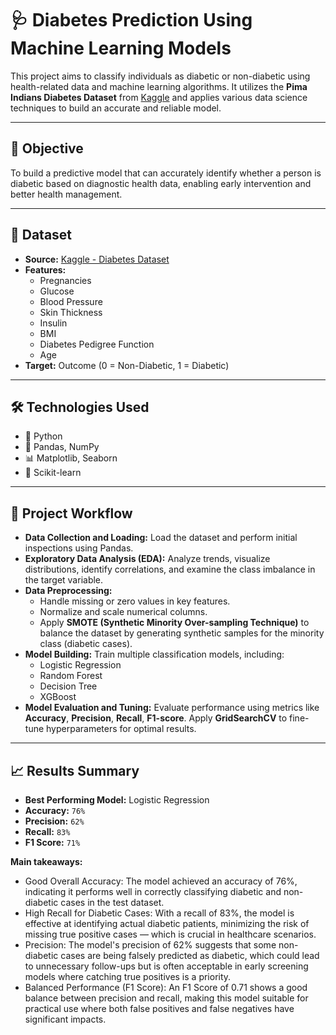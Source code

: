 # 🩺 Diabetes Prediction Using Machine Learning Models

This project aims to classify individuals as diabetic or non-diabetic using health-related data and machine learning algorithms. It utilizes the **Pima Indians Diabetes Dataset** from [Kaggle](https://www.kaggle.com/datasets/akshaydattatraykhare/diabetes-dataset/data) and applies various data science techniques to build an accurate and reliable model.

---
## 🧠 Objective

To build a predictive model that can accurately identify whether a person is diabetic based on diagnostic health data, enabling early intervention and better health management.

---
## 📂 Dataset

- **Source:** [Kaggle - Diabetes Dataset](https://www.kaggle.com/datasets/akshaydattatraykhare/diabetes-dataset/data)
- **Features:**
  - Pregnancies
  - Glucose
  - Blood Pressure
  - Skin Thickness
  - Insulin
  - BMI
  - Diabetes Pedigree Function
  - Age
- **Target:** Outcome (0 = Non-Diabetic, 1 = Diabetic)

---
## 🛠️ Technologies Used

- 🐍 Python
- 📘 Pandas, NumPy
- 📊 Matplotlib, Seaborn
- 🤖 Scikit-learn

---
## 🔄 Project Workflow
- **Data Collection and Loading:** Load the dataset and perform initial inspections using Pandas.
- **Exploratory Data Analysis (EDA):** Analyze trends, visualize distributions, identify correlations, and examine the class imbalance in the target variable.
- **Data Preprocessing:**
   - Handle missing or zero values in key features.
   - Normalize and scale numerical columns.
   - Apply **SMOTE (Synthetic Minority Over-sampling Technique)** to balance the dataset by generating synthetic samples for the minority class (diabetic cases).
- **Model Building:** Train multiple classification models, including:
   - Logistic Regression
   - Random Forest
   - Decision Tree
   - XGBoost
- **Model Evaluation and Tuning:** Evaluate performance using metrics like **Accuracy**, **Precision**, **Recall**, **F1-score**. Apply **GridSearchCV** to fine-tune hyperparameters for optimal results.
---
## 📈 Results Summary
- **Best Performing Model:** Logistic Regression
- **Accuracy:** `76%`
- **Precision:** `62%`
- **Recall:** `83%`
- **F1 Score:** `71%`

**Main takeaways:** 
- Good Overall Accuracy: The model achieved an accuracy of 76%, indicating it performs well in correctly classifying diabetic and non-diabetic cases in the test dataset.
- High Recall for Diabetic Cases: With a recall of 83%, the model is effective at identifying actual diabetic patients, minimizing the risk of missing true positive cases — which is crucial in healthcare scenarios.
- Precision: The model's precision of 62% suggests that some non-diabetic cases are being falsely predicted as diabetic, which could lead to unnecessary follow-ups but is often acceptable in early screening models where catching true positives is a priority.
- Balanced Performance (F1 Score): An F1 Score of 0.71 shows a good balance between precision and recall, making this model suitable for practical use where both false positives and false negatives have significant impacts.
